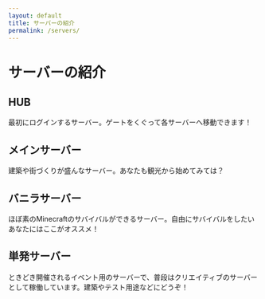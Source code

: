 ```yaml
---
layout: default
title: サーバーの紹介
permalink: /servers/
---
```


# サーバーの紹介

## HUB

最初にログインするサーバー。ゲートをくぐって各サーバーへ移動できます！

## メインサーバー

建築や街づくりが盛んなサーバー。あなたも観光から始めてみては？

## バニラサーバー

ほぼ素のMinecraftのサバイバルができるサーバー。自由にサバイバルをしたいあなたにはここがオススメ！

## 単発サーバー

ときどき開催されるイベント用のサーバーで、普段はクリエイティブのサーバーとして稼働しています。建築やテスト用途などにどうぞ！
